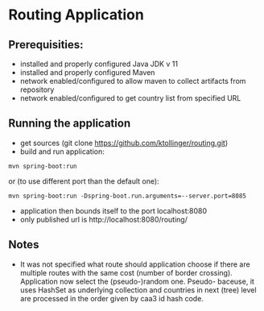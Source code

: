 # Routing Application

## Prerequisities:
- installed and properly configured Java JDK v 11
- installed and properly configured Maven
- network enabled/configured to allow maven to collect artifacts from repository
- network enabled/configured to get country list from specified URL

## Running the application
- get sources (git clone https://github.com/ktollinger/routing.git)
- build and run application:
```
mvn spring-boot:run
```
or (to use different port than the default one):
```
mvn spring-boot:run -Dspring-boot.run.arguments=--server.port=8085
```
- application then bounds itself to the port localhost:8080
- only published url is http://localhost:8080/routing/

## Notes
- It was not specified what route should application choose if there
  are multiple routes with the same cost (number of border crossing).
  Application now select the (pseudo-)random one. Pseudo- baceuse, it
  uses HashSet as underlying collection and countries in next (tree)
  level are processed in the order given by caa3 id hash code.

